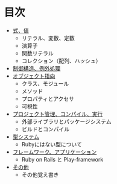 目次
======

* [式、値](expression.html)
    * リテラル、変数、定数
    * 演算子
    * 関数リテラル
    * コレクション（配列、ハッシュ）
* [制御構造、例外処理](control.html)
* [オブジェクト指向](objects.html)
    * クラス、モジュール
    * メソッド
    * プロパティとアクセサ
    * 可視性
* [プロジェクト管理、コンパイル、実行](projects.html)
    * 外部ライブラリとパッケージシステム
    * ビルドとコンパイル
* [型システム](types.html)
    * Rubyにはない型について
* [フレームワーク、アプリケーション](frameworks.html)
    * Ruby on Rails と Play-framework
* [その他](tips.html)
    * その他覚え書き

